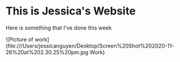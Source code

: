 # This is Jessica's Website 

Here is something that I've done this week

![Picture of work](file:///Users/jessicanguyen/Desktop/Screen%20Shot%202020-11-26%20at%202.30.25%20pm.jpg Work) 
